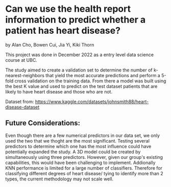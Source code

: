 # Can we use the health report information to predict whether a patient has heart disease?
by Alan Cho, Bowen Cui, Jia Yi, Kiki Thorn

This project was done in December 2022 as a entry level data science course at UBC.

The study aimed to create a validation set to determine the number of k-nearest-neighbors that yield the most accurate predictions and perform a 5-fold cross validation on the training data. From there a model was built using the best K value and used to predict on the test dataset patients that are likely to have heart disease and those who are not.

Dataset from: https://www.kaggle.com/datasets/johnsmith88/heart-disease-dataset

## Future Considerations: 
Even though there are a few numerical predictors in our data set, we only used the two that we thoght are the most significant. Testing several predictors to determine which one has the most influence could have potentially expanded the study.  A 3D model could be created by simultaneously using three predictors. However, given our group's existing capabilities, this would have been challenging to implement. Addionally KNN performance is limited for a large number of classifiers. Therefore for classifying different degrees of heart disease/ tying to identify more than 2 types, the current methodology may not scale well.
